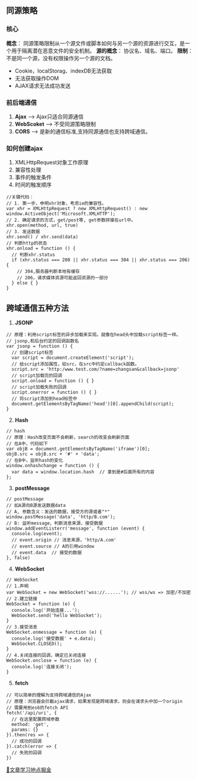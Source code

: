 ## 同源策略

### 核心
**概念**： 同源策略限制从一个源文件或脚本如何与另一个源的资源进行交互，是一个用于隔离潜在恶意文件的安全机制。
**源的概念**： 协议名、域名、端口。
**限制**： 不是同一个源，没有权限操作另一个源的文档。
- Cookie，localStorag、indexDB无法获取
- 无法获取操作DOM
- AJAX请求无法成功发送

### 前后端通信
1. **Ajax** --> Ajax只适合同源通信
2. **WebScoket** --> 不受同源策略限制
3. **CORS** --> 是新的通信标准,支持同源通信也支持跨域通信。

### 如何创建ajax
1. XMLHttpRequest对象工作原理
2. 兼容性处理
3. 事件的触发条件
4. 时间的触发顺序

``` JS
//关键代码：
// 1. 第一步，申明xhr对象，考虑ie的兼容性。
var xhr = XMLHttpRequest ? new XMLHttpRequest() : new window.ActiveObject('Microsoft.XMLHTTP');
// 2. 确定请求的方式，get/post等, get参数拼接在url中。
xhr.open(method, url, true)
// 3. 发送数据
xhr.send() / xhr.send(data)
// 判断http的状态
xhr.onload = function () {
  // 判断xhr.status
  if (xhr.status === 200 || xhr.status === 304 || xhr.status === 206) {
    // 304,服务器判断本地有缓存
    // 206，请求媒体资源可能返回资源的一部分
  } else { }
}
```

## 跨域通信五种方法
1. **JSONP**
``` JS
// 原理：利用script标签的异步加载来实现。就像在head头中加载script标签一样。
// jsonp,和后台约定的回调函数名
var jsonp = function () {
  // 创建script标签
  var script = document.createElement('script');
  // 给script添加属性，如src，在src中约定callback函数。
  script.src = 'http:/www.test.com/?name=zhangsan&callback=jsonp'
  // script加载完的回调
  script.onload = function () { }
  // script加载失败的回调
  script.onerror = function () { }
  // 将script添加到head标签中
  document.getElementsByTagName('head')[0].appendChild(script);
}
```

2. **Hash**
``` JS
// hash
// 原理：Hash改变页面不会刷新，search的改变会刷新页面
// 在A中，代码如下
var objB = document.getElementsByTagName('iframe')[0];
objB.src = objB.src + '#' + 'data';
// 在B中，监听hash的变化
window.onhashchange = function () {
  var data = window.location.hash  // 拿到是#后面所有的内容
};
```

3. **postMessage**
``` JS
// postMessage
// 如A源向B源发送数据data
// A, 参数含义：发送的数据，接受方的源或者"*"
window.postMessage('data', 'http/B.com');
// B: 监听message，判断消息来源，接受数据
window.addEventListerr('message', function (event) {
  console.log(event);
  // event.origin // 消息来源，'http/A.com'
  // event.source // A的引用window
  // event.data  // 接受的数据
}, false)
```

4. **WebSocket**
``` JS
// WebSocket
// 1.声明
var WebSocket = new WebSocket('wss://......'); // wss/ws => 加密/不加密
// 2.建立链接
WebSocket = function (e) {
  console.log('开始连接...');
  WebSocket.send('hello WebSocket');
}
// 3.接受消息
WebSocket.onmessage = function (e) {
  console.log('接受数据' + e.data);
  WebSocket.CLOSED();
}
// 4.关闭连接的回调，确定已关闭连接
WebSocket.onclose = function (e) {
  console.log('连接关闭');
}
```

5. **fetch**
``` JS
// 可以简单的理解为支持跨域通信的Ajax
// 原理：浏览器会拦截ajax请求，如果发现是跨域请求，则会在请求头中加一个origin
// 需要用到es6的fetch API
fetch('/api/uri', {
  // 在这里配置跨域参数
  method: 'get',
  params: {}
}).then(res => {
  // 成功的回调
}).catch(error => {
  // 失败的回调
})
```

[🚗文章学习地点掘金](https://juejin.im/post/6844903860499136520)
